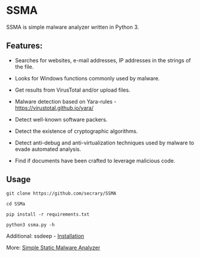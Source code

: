 # SSMA

SSMA is simple malware analyzer written in Python 3. 
## Features:
* Searches for websites, e-mail addresses, IP addresses in the strings of the file.

* Looks for Windows functions commonly used by malware.

* Get results from VirusTotal and/or upload files.

* Malware detection based on Yara-rules - https://virustotal.github.io/yara/

* Detect well-known software packers.

* Detect the existence of cryptographic algorithms.

* Detect anti-debug and anti-virtualization techniques used by malware to evade automated analysis.

* Find if documents have been crafted to leverage malicious code.


## Usage
```
git clone https://github.com/secrary/SSMA

cd SSMa

pip install -r requirements.txt

python3 ssma.py -h
```
Additional:
  ssdeep - [Installation](https://python-ssdeep.readthedocs.io/en/latest/installation.html)

More: [Simple Static Malware Analyzer](https://secrary.com/SSMA)

